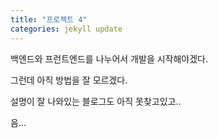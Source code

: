 ```yaml
---
title: "프로젝트 4"
categories: jekyll update
---
```


백엔드와 프런트엔드를 나누어서 개발을 시작해야겠다.

그런데 아직 방법을 잘 모르겠다.

설명이 잘 나와있는 블로그도 아직 못찾고있고..

음...
